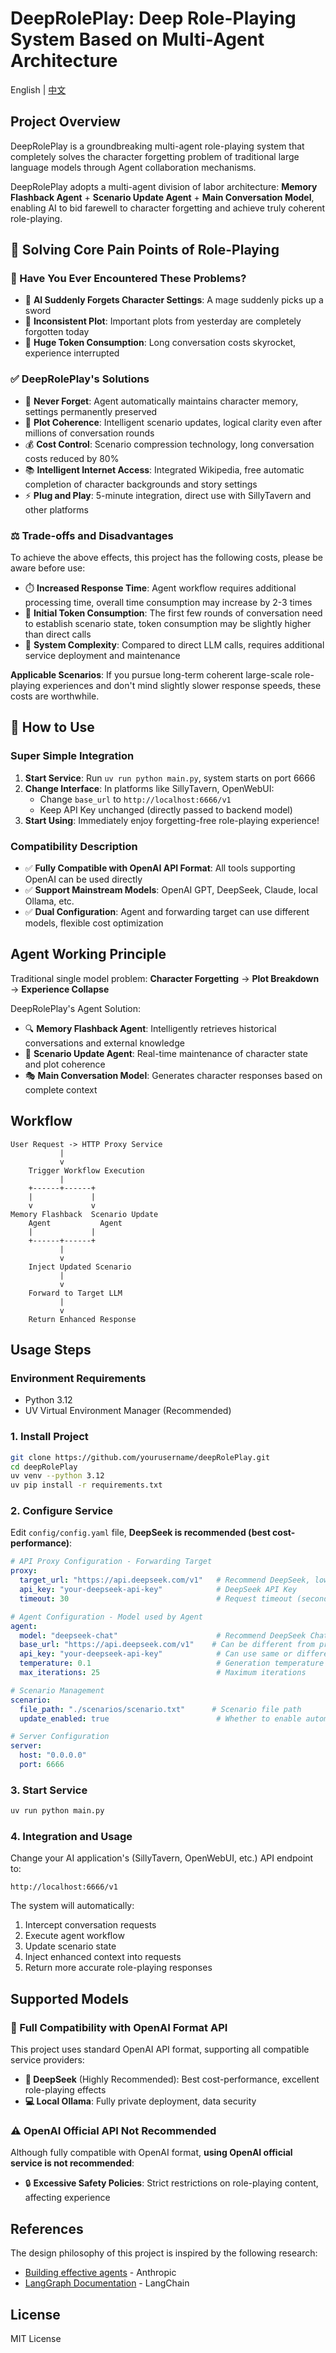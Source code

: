 # DeepRolePlay: Deep Role-Playing System Based on Multi-Agent Architecture

English | [中文](README.md)

## Project Overview

DeepRolePlay is a groundbreaking multi-agent role-playing system that completely solves the character forgetting problem of traditional large language models through Agent collaboration mechanisms.

DeepRolePlay adopts a multi-agent division of labor architecture: **Memory Flashback Agent** + **Scenario Update Agent** + **Main Conversation Model**, enabling AI to bid farewell to character forgetting and achieve truly coherent role-playing.

## 🚀 Solving Core Pain Points of Role-Playing

### 😤 Have You Ever Encountered These Problems?
- 🤖 **AI Suddenly Forgets Character Settings**: A mage suddenly picks up a sword
- 📖 **Inconsistent Plot**: Important plots from yesterday are completely forgotten today
- 💸 **Huge Token Consumption**: Long conversation costs skyrocket, experience interrupted

### ✅ DeepRolePlay's Solutions
- 🧠 **Never Forget**: Agent automatically maintains character memory, settings permanently preserved
- 🔄 **Plot Coherence**: Intelligent scenario updates, logical clarity even after millions of conversation rounds
- 💰 **Cost Control**: Scenario compression technology, long conversation costs reduced by 80%
- 📚 **Intelligent Internet Access**: Integrated Wikipedia, free automatic completion of character backgrounds and story settings
- ⚡ **Plug and Play**: 5-minute integration, direct use with SillyTavern and other platforms

### ⚖️ Trade-offs and Disadvantages

To achieve the above effects, this project has the following costs, please be aware before use:

- ⏱️ **Increased Response Time**: Agent workflow requires additional processing time, overall time consumption may increase by 2-3 times
- 💸 **Initial Token Consumption**: The first few rounds of conversation need to establish scenario state, token consumption may be slightly higher than direct calls
- 🔧 **System Complexity**: Compared to direct LLM calls, requires additional service deployment and maintenance

**Applicable Scenarios**: If you pursue long-term coherent large-scale role-playing experiences and don't mind slightly slower response speeds, these costs are worthwhile.

## 🎯 How to Use

### Super Simple Integration
1. **Start Service**: Run `uv run python main.py`, system starts on port 6666
2. **Change Interface**: In platforms like SillyTavern, OpenWebUI:
   - Change `base_url` to `http://localhost:6666/v1`
   - Keep API Key unchanged (directly passed to backend model)
3. **Start Using**: Immediately enjoy forgetting-free role-playing experience!

### Compatibility Description
- ✅ **Fully Compatible with OpenAI API Format**: All tools supporting OpenAI can be used directly
- ✅ **Support Mainstream Models**: OpenAI GPT, DeepSeek, Claude, local Ollama, etc.
- ✅ **Dual Configuration**: Agent and forwarding target can use different models, flexible cost optimization

## Agent Working Principle

Traditional single model problem: **Character Forgetting** → **Plot Breakdown** → **Experience Collapse**

DeepRolePlay's Agent Solution:
- 🔍 **Memory Flashback Agent**: Intelligently retrieves historical conversations and external knowledge
- 📝 **Scenario Update Agent**: Real-time maintenance of character state and plot coherence
- 🎭 **Main Conversation Model**: Generates character responses based on complete context

## Workflow

```
User Request -> HTTP Proxy Service
           |
           v
    Trigger Workflow Execution
           |
    +------+------+
    |             |
    v             v
Memory Flashback  Scenario Update
    Agent           Agent
    |             |
    +------+------+
           |
           v
    Inject Updated Scenario
           |
           v
    Forward to Target LLM
           |
           v
    Return Enhanced Response
```

## Usage Steps

### Environment Requirements

- Python 3.12
- UV Virtual Environment Manager (Recommended)

### 1. Install Project

```bash
git clone https://github.com/yourusername/deepRolePlay.git
cd deepRolePlay
uv venv --python 3.12
uv pip install -r requirements.txt
```

### 2. Configure Service

Edit `config/config.yaml` file, **DeepSeek is recommended (best cost-performance)**:

```yaml
# API Proxy Configuration - Forwarding Target
proxy:
  target_url: "https://api.deepseek.com/v1"   # Recommend DeepSeek, low cost and good performance
  api_key: "your-deepseek-api-key"            # DeepSeek API Key
  timeout: 30                                 # Request timeout (seconds)

# Agent Configuration - Model used by Agent  
agent:
  model: "deepseek-chat"                      # Recommend DeepSeek Chat, economical
  base_url: "https://api.deepseek.com/v1"    # Can be different from proxy target
  api_key: "your-deepseek-api-key"            # Can use same or different API Key
  temperature: 0.1                            # Generation temperature (0-1)
  max_iterations: 25                          # Maximum iterations

# Scenario Management
scenario:
  file_path: "./scenarios/scenario.txt"      # Scenario file path
  update_enabled: true                        # Whether to enable automatic updates

# Server Configuration
server:
  host: "0.0.0.0"
  port: 6666
```

### 3. Start Service

```bash
uv run python main.py
```

### 4. Integration and Usage

Change your AI application's (SillyTavern, OpenWebUI, etc.) API endpoint to:
```
http://localhost:6666/v1
```

The system will automatically:
1. Intercept conversation requests
2. Execute agent workflow
3. Update scenario state
4. Inject enhanced context into requests
5. Return more accurate role-playing responses

## Supported Models

### 🔌 Full Compatibility with OpenAI Format API
This project uses standard OpenAI API format, supporting all compatible service providers:

- **🌟 DeepSeek** (Highly Recommended): Best cost-performance, excellent role-playing effects
- **💻 Local Ollama**: Fully private deployment, data security

### ⚠️ OpenAI Official API Not Recommended
Although fully compatible with OpenAI format, **using OpenAI official service is not recommended**:
- 🔒 **Excessive Safety Policies**: Strict restrictions on role-playing content, affecting experience

## References

The design philosophy of this project is inspired by the following research:

- [Building effective agents](https://www.anthropic.com/research/building-effective-agents) - Anthropic
- [LangGraph Documentation](https://python.langchain.com/docs/langgraph) - LangChain

## License

MIT License